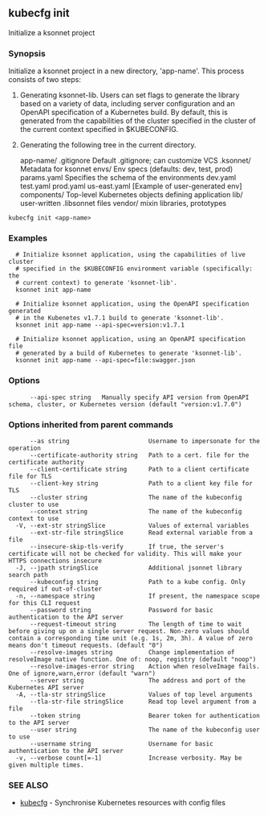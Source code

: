 ## kubecfg init

Initialize a ksonnet project

### Synopsis


Initialize a ksonnet project in a new directory, 'app-name'. This process
consists of two steps:

1. Generating ksonnet-lib. Users can set flags to generate the library based on
   a variety of data, including server configuration and an OpenAPI
   specification of a Kubernetes build. By default, this is generated from the
   capabilities of the cluster specified in the cluster of the current context
   specified in $KUBECONFIG.
2. Generating the following tree in the current directory.

   app-name/
     .gitignore     Default .gitignore; can customize VCS
     .ksonnet/      Metadata for ksonnet
     envs/          Env specs (defaults: dev, test, prod)
       params.yaml  Specifies the schema of the environments
       dev.yaml
       test.yaml
       prod.yaml
       us-east.yaml [Example of user-generated env]
     components/    Top-level Kubernetes objects defining application
     lib/           user-written .libsonnet files
     vendor/        mixin libraries, prototypes


```
kubecfg init <app-name>
```

### Examples

```
  # Initialize ksonnet application, using the capabilities of live cluster
  # specified in the $KUBECONFIG environment variable (specifically: the
  # current context) to generate 'ksonnet-lib'.
  ksonnet init app-name

  # Initialize ksonnet application, using the OpenAPI specification generated
  # in the Kubenetes v1.7.1 build to generate 'ksonnet-lib'.
  ksonnet init app-name --api-spec=version:v1.7.1

  # Initialize ksonnet application, using an OpenAPI specification file
  # generated by a build of Kubernetes to generate 'ksonnet-lib'.
  ksonnet init app-name --api-spec=file:swagger.json
```

### Options

```
      --api-spec string   Manually specify API version from OpenAPI schema, cluster, or Kubernetes version (default "version:v1.7.0")
```

### Options inherited from parent commands

```
      --as string                      Username to impersonate for the operation
      --certificate-authority string   Path to a cert. file for the certificate authority
      --client-certificate string      Path to a client certificate file for TLS
      --client-key string              Path to a client key file for TLS
      --cluster string                 The name of the kubeconfig cluster to use
      --context string                 The name of the kubeconfig context to use
  -V, --ext-str stringSlice            Values of external variables
      --ext-str-file stringSlice       Read external variable from a file
      --insecure-skip-tls-verify       If true, the server's certificate will not be checked for validity. This will make your HTTPS connections insecure
  -J, --jpath stringSlice              Additional jsonnet library search path
      --kubeconfig string              Path to a kube config. Only required if out-of-cluster
  -n, --namespace string               If present, the namespace scope for this CLI request
      --password string                Password for basic authentication to the API server
      --request-timeout string         The length of time to wait before giving up on a single server request. Non-zero values should contain a corresponding time unit (e.g. 1s, 2m, 3h). A value of zero means don't timeout requests. (default "0")
      --resolve-images string          Change implementation of resolveImage native function. One of: noop, registry (default "noop")
      --resolve-images-error string    Action when resolveImage fails. One of ignore,warn,error (default "warn")
      --server string                  The address and port of the Kubernetes API server
  -A, --tla-str stringSlice            Values of top level arguments
      --tla-str-file stringSlice       Read top level argument from a file
      --token string                   Bearer token for authentication to the API server
      --user string                    The name of the kubeconfig user to use
      --username string                Username for basic authentication to the API server
  -v, --verbose count[=-1]             Increase verbosity. May be given multiple times.
```

### SEE ALSO
* [kubecfg](kubecfg.md)	 - Synchronise Kubernetes resources with config files

